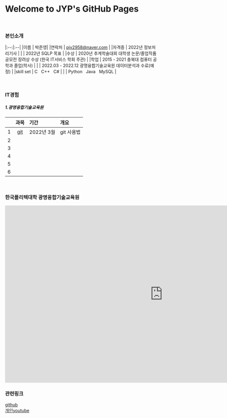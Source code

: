 # Welcome to JYP's GitHub Pages

<br>

### 본인소개

|:--:|:--|
|이름 | 박준영|
|연락처 | pjy2958@naver.com |
|자격증 | 2022년 정보처리기사 |
| | 2022년 SQLP 목표 |
|수상 | 2020년 추계학술대회 대학생 논문/졸업작품 공모전 장려상 수상 (한국 IT서비스 학회 주관) |
|학업 | 2015 - 2021 충북대 컴퓨터 공학과 졸업(학사) |
| | 2022.03 - 2022.12 광명융합기술교육원 데이터분석과 수료(예정) |
|skill set | C &nbsp; C++ &nbsp; C# |
| | Python &nbsp; Java &nbsp; MySQL |

<br>

### IT경험
##### 1.광명융합기술교육원

||과목 |기간|개요 |
|:--:|:--:|:--|:--|
|1|[git](https://heejinlee-kopo.github.io/subject)|2022년 3월|git 사용법 |
|2||||
|3||||
|4||||
|5||||
|6||||

<br>

### 한국폴리텍대학 광명융합기술교육원
<iframe width="1038" height="584" src="https://www.youtube.com/embed/fFOt80UcN3g" title="YouTube video player" frameborder="0" allow="accelerometer; autoplay; clipboard-write; encrypted-media; gyroscope; picture-in-picture" allowfullscreen></iframe>

<br>

### 관련링크

[ github](https://github.com/pjy2958)<br>
[ 개인youtube](https://www.naver.com/)
